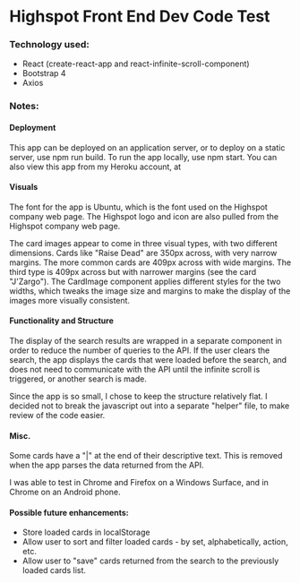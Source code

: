 <h1>Highspot Front End Dev Code Test</h1>
      <h3>Technology used:</h3>
      <ul>
          <li>React (create-react-app and react-infinite-scroll-component)</li>
          <li>Bootstrap 4</li>
          <li>Axios</li>
      </ul>
   <h3>Notes:</h3>
<h4>Deployment</h4>
<p>This app can be deployed on an application server, or to deploy on a static server, use npm run build. To run the app locally, use npm start. You can also view this app from my Heroku account, at </p>

<h4>Visuals</h4>
<p>The font for the app is Ubuntu, which is the font used on the Highspot company web page. The Highspot logo and icon are also pulled from the Highspot company web page.</p>
<p>The card images appear to come in three visual types, with two different dimensions. Cards like "Raise Dead" are 350px across, with very narrow margins. The more common cards are 409px across with wide margins. The third type is 409px across but with narrower margins (see the card "J'Zargo"). The CardImage component applies different styles for the two widths, which tweaks the image size and margins to make the display of the images more visually consistent.</p>

<h4>Functionality and Structure</h4>
<p>The display of the search results are wrapped in a separate component in order to reduce the number of queries to the API. If the user clears the search, the app displays the cards that were loaded before the search, and does not need to communicate with the API until the infinite scroll is triggered, or another search is made.</p>
<p>Since the app is so small, I chose to keep the structure relatively flat. I decided not to break the javascript out into a separate "helper" file, to make review of the code easier.</p>

<h4>Misc.</h4>
<p>Some cards have a "|" at the end of their descriptive text. This is removed when the app parses the data returned from the API.</p>
<p>I was able to test in Chrome and Firefox on a Windows Surface, and in Chrome on an Android phone.</p>

<h4>Possible future enhancements:</h4>
<ul>
  <li>Store loaded cards in localStorage</li>
  <li>Allow user to sort and filter loaded cards - by set, alphabetically, action, etc.</li>
  <li>Allow user to "save" cards returned from the search to the previously loaded cards list.</li>
</ul>
